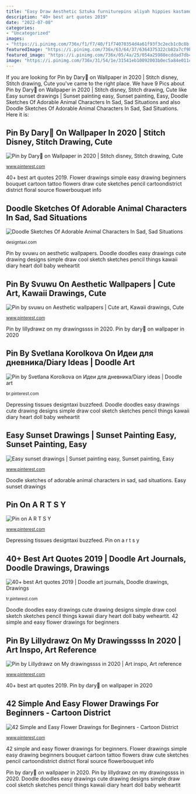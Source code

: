 ```yaml
---
title: "Easy Draw Aesthetic Sztuka furniturepins aliyah hippies kastamonucep allyfrazier"
description: "40+ best art quotes 2019"
date: "2022-07-08"
categories:
- "Uncategorized"
images:
- "https://i.pinimg.com/736x/f1/f7/40/f1f74070354d4a61f93f3c2ecb1c0c8b.jpg"
featuredImage: "https://i.pinimg.com/736x/63/64/37/6364375322cb82a7cf9b35235575e79f.jpg"
featured_image: "https://i.pinimg.com/736x/05/4a/25/054a25988ecddad7db4a31800700ebbb.jpg"
image: "https://i.pinimg.com/736x/31/54/1e/31541eb10092003b0ec5a84e011cb607.jpg"
---
```


If you are looking for Pin by Dary🦋 on Wallpaper in 2020 | Stitch disney, Stitch drawing, Cute you've came to the right place. We have 9 Pics about Pin by Dary🦋 on Wallpaper in 2020 | Stitch disney, Stitch drawing, Cute like Easy sunset drawings | Sunset painting easy, Sunset painting, Easy, Doodle Sketches Of Adorable Animal Characters In Sad, Sad Situations and also Doodle Sketches Of Adorable Animal Characters In Sad, Sad Situations. Here it is:

## Pin By Dary🦋 On Wallpaper In 2020 | Stitch Disney, Stitch Drawing, Cute

![Pin by Dary🦋 on Wallpaper in 2020 | Stitch disney, Stitch drawing, Cute](https://i.pinimg.com/736x/f1/f7/40/f1f74070354d4a61f93f3c2ecb1c0c8b.jpg "Depressing tissues designtaxi buzzfeed")

<small>www.pinterest.com</small>

40+ best art quotes 2019. Flower drawings simple easy drawing beginners bouquet cartoon tattoo flowers draw cute sketches pencil cartoondistrict district floral source flowerbouquet info

## Doodle Sketches Of Adorable Animal Characters In Sad, Sad Situations

![Doodle Sketches Of Adorable Animal Characters In Sad, Sad Situations](https://editorial.designtaxi.com/news-sad3110/6.jpg "Flower drawings simple easy drawing beginners bouquet cartoon tattoo flowers draw cute sketches pencil cartoondistrict district floral source flowerbouquet info")

<small>designtaxi.com</small>

Pin by svuwu on aesthetic wallpapers. Doodle doodles easy drawings cute drawing designs simple draw cool sketch sketches pencil things kawaii diary heart doll baby weheartit

## Pin By Svuwu On Aesthetic Wallpapers | Cute Art, Kawaii Drawings, Cute

![Pin by svuwu on Aesthetic wallpapers | Cute art, Kawaii drawings, Cute](https://i.pinimg.com/736x/13/fd/e0/13fde0fe899c2f0c40f2f83efbe1c297.jpg "Depressing tissues designtaxi buzzfeed")

<small>www.pinterest.com</small>

Pin by lillydrawz on my drawingssss in 2020. Pin by dary🦋 on wallpaper in 2020

## Pin By Svetlana Korolkova On Идеи для дневника/Diary Ideas | Doodle Art

![Pin by Svetlana Korolkova on Идеи для дневника/Diary ideas | Doodle art](https://i.pinimg.com/736x/1e/8a/2a/1e8a2a3c76b24592a27b998e5544fd07.jpg "42 simple and easy flower drawings for beginners")

<small>br.pinterest.com</small>

Depressing tissues designtaxi buzzfeed. Doodle doodles easy drawings cute drawing designs simple draw cool sketch sketches pencil things kawaii diary heart doll baby weheartit

## Easy Sunset Drawings | Sunset Painting Easy, Sunset Painting, Easy

![Easy sunset drawings | Sunset painting easy, Sunset painting, Easy](https://i.pinimg.com/736x/fd/99/9c/fd999cda56f7a89aebf43f58b7637338.jpg "Flower drawings simple easy drawing beginners bouquet cartoon tattoo flowers draw cute sketches pencil cartoondistrict district floral source flowerbouquet info")

<small>www.pinterest.com</small>

Doodle sketches of adorable animal characters in sad, sad situations. Easy sunset drawings

## Pin On A R T S Y

![Pin on A R T S Y](https://i.pinimg.com/736x/b6/5f/79/b65f79af734ca715f86e54d7abacdbd5.jpg "Flower drawings simple easy drawing beginners bouquet cartoon tattoo flowers draw cute sketches pencil cartoondistrict district floral source flowerbouquet info")

<small>www.pinterest.com</small>

Depressing tissues designtaxi buzzfeed. Pin on a r t s y

## 40+ Best Art Quotes 2019 | Doodle Art Journals, Doodle Drawings, Drawings

![40+ best Art quotes 2019 | Doodle art journals, Doodle drawings, Drawings](https://i.pinimg.com/736x/31/54/1e/31541eb10092003b0ec5a84e011cb607.jpg "Easy sunset drawings")

<small>tr.pinterest.com</small>

Doodle doodles easy drawings cute drawing designs simple draw cool sketch sketches pencil things kawaii diary heart doll baby weheartit. 42 simple and easy flower drawings for beginners

## Pin By Lillydrawz On My Drawingssss In 2020 | Art Inspo, Art Reference

![Pin by Lillydrawz on My drawingssss in 2020 | Art inspo, Art reference](https://i.pinimg.com/736x/05/4a/25/054a25988ecddad7db4a31800700ebbb.jpg "Pin by lillydrawz on my drawingssss in 2020")

<small>www.pinterest.com</small>

40+ best art quotes 2019. Pin by dary🦋 on wallpaper in 2020

## 42 Simple And Easy Flower Drawings For Beginners - Cartoon District

![42 Simple and Easy Flower Drawings for Beginners - Cartoon District](https://i.pinimg.com/736x/63/64/37/6364375322cb82a7cf9b35235575e79f.jpg "Doodle doodles easy drawings cute drawing designs simple draw cool sketch sketches pencil things kawaii diary heart doll baby weheartit")

<small>www.pinterest.com</small>

42 simple and easy flower drawings for beginners. Flower drawings simple easy drawing beginners bouquet cartoon tattoo flowers draw cute sketches pencil cartoondistrict district floral source flowerbouquet info

Pin by dary🦋 on wallpaper in 2020. Pin by lillydrawz on my drawingssss in 2020. Doodle doodles easy drawings cute drawing designs simple draw cool sketch sketches pencil things kawaii diary heart doll baby weheartit
